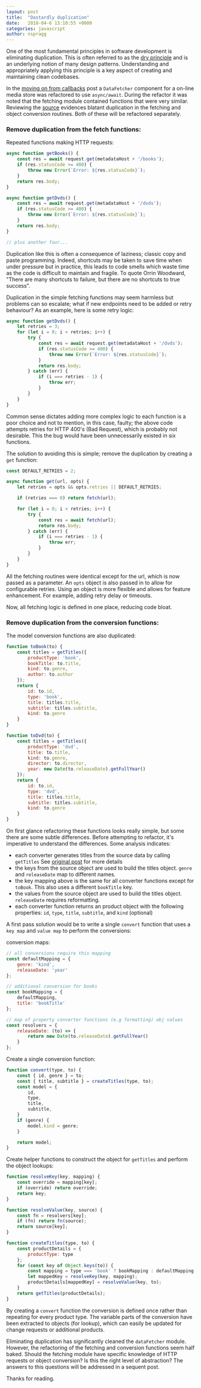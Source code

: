 ```yaml
---
layout: post
title:  "Dastardly duplication"
date:   2018-04-6 13:10:55 +0000
categories: javascript
author: nspragg
---
```


One of the most fundamental principles in software development is eliminating duplication. This is often referred to as the [dry principle](https://en.wikipedia.org/wiki/Don%27t_repeat_yourself) and is an underlying notion of many design patterns. Understanding and appropriately applying this principle is a key aspect of creating and maintaining clean codebases. 

In the [moving on from callbacks](https://refactoringbyexample.com/2018/03/moving-on-from-callbacks/) post a `DataFetcher` component for a on-line media store was refactored to use `async/await`. During the refactor it was noted that the fetching module contained functions that were very similar. Reviewing the [source](https://github.com/refactoring-by-example/dastardly-duplication/blob/master/lib/dataFetcher.js) evidences blatant duplication in the fetching and object conversion routines. Both of these will be refactored separately. 

### Remove duplication from the fetch functions:

Repeated functions making HTTP requests:
```js
async function getBooks() {
    const res = await request.get(metadataHost + '/books');
    if (res.statusCode >= 400) {
        throw new Error(`Error: ${res.statusCode}`);
    }
    return res.body;
} 

async function getDvds() {
    const res = await request.get(metadataHost + '/dvds');
    if (res.statusCode >= 400) {
        throw new Error(`Error: ${res.statusCode}`);
    }
    return res.body;
}

// plus another four...
```

Duplication like this is often a consequence of laziness; classic copy and paste programming. Indeed, shortcuts may be taken to save time when under pressure but in practice, this leads to code smells which waste time as the code is difficult to maintain and fragile. To quote Orrin Woodward, "There are many shortcuts to failure, but there are no shortcuts to true success". 

Duplication in the simple fetching functions may seem harmless but problems can so escalate; what if new endpoints need to be added or retry behaviour? As an example, here is some retry logic:

```js
async function getDvds() {
    let retries = 3;
    for (let i = 0; i < retries; i++) {
        try {
            const res = await request.get(metadataHost + '/dvds');
            if (res.statusCode >= 400) {
                throw new Error(`Error: ${res.statusCode}`);
            }
            return res.body;
        } catch (err) {
            if (i === retries - 1) {
                throw err;
            }
        }
    }
}
```

Common sense dictates adding more complex logic to each function is a poor choice and not to mention, in this case, faulty; the above code attempts retries for HTTP 400's (Bad Request), which is probably not desirable. This the bug would have been unnecessarily existed in six functions.  

The solution to avoiding this is simple; remove the duplication by creating a `get` function:
```js
const DEFAULT_RETRIES = 2;

async function get(url, opts) {
    let retries = opts && opts.retries || DEFAULT_RETRIES;

    if (retries === 0) return fetch(url);

    for (let i = 0; i < retries; i++) {
        try {
            const res = await fetch(url);
            return res.body;
        } catch (err) {
            if (i === retries - 1) {
                throw err;
            }
        }
    }
}
```

All the fetching routines were identical except for the url, which is now passed as a parameter. An `opts` object is also passed in to allow for configurable retries. Using an object is more flexible and allows for feature enhancement. For example, adding retry delay or timeouts. 

Now, all fetching logic is defined in one place, reducing code bloat. 

### Remove duplication from the conversion functions:

The model conversion functions are also duplicated:

```js
function toBook(to) {
    const titles = getTitles({
        productType: 'book',
        bookTitle: to.title,
        kind: to.genre,
        author: to.author
    });
    return {
        id: to.id,
        type: 'book',
        title: titles.title,
        subtitle: titles.subtitle,
        kind: to.genre
    }
}

function toDvd(to) {
    const titles = getTitles({
        productType: 'dvd',
        title: to.title,
        kind: to.genre,
        director: to.director,
        year: new Date(to.releaseDate).getFullYear()
    });
    return {
        id: to.id,
        type: 'dvd',
        title: titles.title,
        subtitle: titles.subtitle,
        kind: to.genre
    }
}
```

On first glance refactoring these functions looks really simple, but some there are some subtle differences. Before attempting to refactor, it's imperative to understand the differences. Some analysis indicates:

 * each converter generates titles from the source data by calling `getTitles` See [original post](https://refactoringbyexample.com/2017/01/dealing-with-long-conditionals/) for more details
 * the keys from the source object are used to build the titles object. `genre` and `releaseDate` map to different names.
 * the key mapping above is the same for all converter functions except for `toBook`. This also uses a different `bookTitle` key. 
 * the values from the source object are used to build the titles object. `releaseDate` requires reformatting. 
 * each converter function returns an product object with the following properties: `id`, `type`, `title`, `subtitle`, and `kind` (optional) 

A first pass solution would be to write a single `convert` function that uses a `key map` and `value map` to perform the conversions:

conversion maps:
```js
// all conversions require this mapping
const defaultMapping = {
    genre: 'kind',
    releaseDate: 'year'
};

// additional conversion for books
const bookMapping = {
    defaultMapping,
    title: 'bookTitle'
};

// map of property converter functions (e.g formatting) obj values
const resolvers = {
    releaseDate: (to) => {
        return new Date(to.releaseDate).getFullYear()
    }
};
```

Create a single conversion function:
```js
function convert(type, to) {
    const { id, genre } = to;
    const { title, subtitle } = createTitles(type, to);
    const model = {
        id,
        type,
        title,
        subtitle,
    }
    if (genre) {
        model.kind = genre;
    }

    return model;
}
```

Create helper functions to construct the object for `getTitles` and perform the object lookups:
```js
function resolveKey(key, mapping) {
    const override = mapping[key];
    if (override) return override;
    return key;
}

function resolveValue(key, source) {
    const fn = resolvers[key];
    if (fn) return fn(source);
    return source[key];
}

function createTitles(type, to) {
    const productDetails = {
        productType: type
    };
    for (const key of Object.keys(to)) {
        const mapping = type === 'book' ? bookMapping : defaultMapping;
        let mappedKey = resolveKey(key, mapping);
        productDetails[mappedKey] = resolveValue(key, to);
    }
    return getTitles(productDetails);
}
```

By creating a `convert` function the conversion is defined once rather than repeating for every product type. The variable parts of the conversion have been extracted to objects (for lookup), which can easily be updated for change requests or additional products. 

Eliminating duplication has significantly cleaned the `dataFetcher` module. However, the refactoring of the fetching and conversion functions seem half baked. Should the fetching module have specific knowledge of HTTP requests or object conversion? Is this the right level of abstraction? The answers to this questions will be addressed in a sequent post. 

Thanks for reading.
